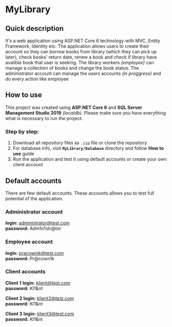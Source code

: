 # MyLibrary

## Quick description
It's a web application using ASP.NET Core 6 technology with MVC, Entity Framework, Identity etc. The application allows users to create their account so they can borrow books from library (which they can pick up later), check books' return date, renew a book and check if library have avalible book that user is seeking. The library workers *(employee)* can manage a collection of books and change the book status. The administrator account can manage the users accounts *(in proggress)* and do every action like employee

## How to use
This project was created using **ASP.NET Core 6** and **SQL Server Management Studio 2019** *(localdb)*. Please make sure you have everything what is necessary to run the project.

### Step by step:
1. Download all repository files as <code>.zip</code> file or clone the repository
2. For database info, visit <code>**MyLibrary/Database**</code> directory and follow **How to use** guide
3. Run the application and test it using default accounts or create your own client account

## Default accounts
There are few default accounts. These accounts allows you to test full potential of the application.

### Administrator account
**login:** administrator@test.com<br>
**password:** Adm1n1str@tor

### Employee account
**login:** pracownik@test.com<br>
**password:** Pr@cown1k

### Client accounts
**Client 1**
**login:** klient@test.com<br>
**password:** Kl1&nt

**Client 2**
**login:** klient2@test.com<br>
**password:** Kl1&nt

**Client 3**
**login:** klient3@test.com<br>
**password:** Kl1&nt
